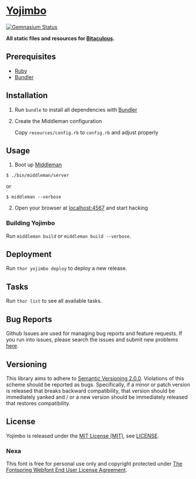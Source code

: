 [Yojimbo]
=========

[![Gemnasium Status][Gemnasium Status]][Gemnasium]

**All static files and resources for [Bitaculous].**

Prerequisites
-------------

* [Ruby]
* [Bundler]

Installation
------------

1. Run `bundle` to install all dependencies with [Bundler]

2. Create the Middleman configuration

    Copy `resources/config.rb` to `config.rb` and adjust properly

Usage
-----

1. Boot up [Middleman]

  ```
  $ ./bin/middleman/server
  ```

  or

  ```
  $ middleman --verbose
  ```

2. Open your browser at [localhost:4567] and start hacking

### Building Yojimbo

Run `middleman build` or `middleman build --verbose`.

Deployment
----------

Run `thor yojimbo deploy` to deploy a new release.

Tasks
-----

Run `thor list` to see all available tasks.

Bug Reports
-----------

Github Issues are used for managing bug reports and feature requests. If you run into issues, please search the issues
and submit new problems [here].

Versioning
----------

This library aims to adhere to [Semantic Versioning 2.0.0]. Violations of this scheme should be reported as bugs.
Specifically, if a minor or patch version is released that breaks backward compatibility, that version should be
immediately yanked and / or a new version should be immediately released that restores compatibility.

License
-------

Yojimbo is released under the [MIT License (MIT)], see [LICENSE].

### Nexa

This font is free for personal use only and copyright protected under [The Fontspring Webfont End User License Agreement].

[Bitaculous]: https://bitaculous.com "It's all about the bits, baby!"
[Bundler]: http://bundler.io "The best way to manage a Ruby application's gems"
[Gemnasium]: https://gemnasium.com/bitaculous/yojimbo "Yojimbo at Gemnasium"
[Gemnasium Status]: https://img.shields.io/gemnasium/bitaculous/yojimbo.svg?style=flat "Gemnasium Status"
[here]: https://github.com/bitaculous/yojimbo/issues "Github Issues"
[LICENSE]: https://raw.githubusercontent.com/bitaculous/yojimbo/master/LICENSE "License"
[localhost:4567]: http://0.0.0.0:4567 "Yojimbo running on localhost"
[Middleman]: http://middlemanapp.com "Hand-crafted frontend development"
[MIT License (MIT)]: http://opensource.org/licenses/MIT "The MIT License (MIT)"
[Ruby]: https://www.ruby-lang.org "A dynamic, open source programming language with a focus on simplicity and productivity."
[Semantic Versioning 2.0.0]: http://semver.org "Semantic Versioning 2.0.0"
[The Fontspring Webfont End User License Agreement]: http://www.fontspring.com/lic/lv4e5lv2k2 "The Fontspring Webfont End User License Agreement"
[Thor]: http://whatisthor.com "A toolkit for building powerful command-line interfaces."
[Yojimbo]: https://github.com/bitaculous/yojimbo "All static files and resources for Bitaculous."